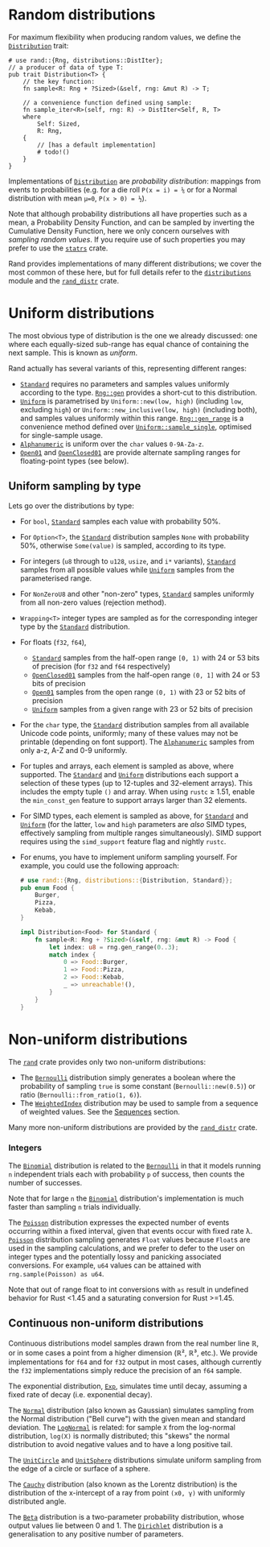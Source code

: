 # Random distributions

For maximum flexibility when producing random values, we define the
[`Distribution`] trait:

```rust,noplayground
# use rand::{Rng, distributions::DistIter};
// a producer of data of type T:
pub trait Distribution<T> {
    // the key function:
    fn sample<R: Rng + ?Sized>(&self, rng: &mut R) -> T;

    // a convenience function defined using sample:
    fn sample_iter<R>(self, rng: R) -> DistIter<Self, R, T>
    where
        Self: Sized,
        R: Rng,
    {
        // [has a default implementation]
        # todo!()
    }
}
```

Implementations of [`Distribution`] are *probability distribution*: mappings
from events to probabilities (e.g. for a die roll `P(x = i) = ⅙` or for a Normal
distribution with mean `μ=0`, `P(x > 0) = ½`).

Note that although probability distributions all have properties such as a mean,
a Probability Density Function, and can be sampled by inverting the Cumulative
Density Function, here we only concern ourselves with *sampling random values*.
If you require use of such properties you may prefer to use the [`statrs`] crate.

Rand provides implementations of many different distributions; we cover the most
common of these here, but for full details refer to the [`distributions`] module
and the [`rand_distr`] crate.

# Uniform distributions

The most obvious type of distribution is the one we already discussed: one
where each equally-sized sub-range has equal chance of containing the next
sample. This is known as *uniform*.

Rand actually has several variants of this, representing different ranges:

-   [`Standard`] requires no parameters and samples values uniformly according
    to the type. [`Rng::gen`] provides a short-cut to this distribution.
-   [`Uniform`] is parametrised by `Uniform::new(low, high)` (including `low`,
    excluding `high`) or `Uniform::new_inclusive(low, high)` (including both),
    and samples values uniformly within this range.
    [`Rng::gen_range`] is a convenience method defined over
    [`Uniform::sample_single`], optimised for single-sample usage.
-   [`Alphanumeric`] is uniform over the `char` values `0-9A-Za-z`.
-   [`Open01`] and [`OpenClosed01`] are provide alternate sampling ranges for
    floating-point types (see below).

## Uniform sampling by type

Lets go over the distributions by type:

-   For `bool`, [`Standard`] samples each value with probability 50%.
-   For `Option<T>`, the [`Standard`] distribution samples `None` with
    probability 50%, otherwise `Some(value)` is sampled, according to its type.
-   For integers (`u8` through to `u128`, `usize`, and `i*` variants),
    [`Standard`] samples from all possible values while
    [`Uniform`] samples from the parameterised range.
-   For `NonZeroU8` and other "non-zero" types, [`Standard`] samples uniformly
    from all non-zero values (rejection method).
-   `Wrapping<T>` integer types are sampled as for the corresponding integer
    type by the [`Standard`] distribution.
-   For floats (`f32`, `f64`),

    -   [`Standard`] samples from the half-open range `[0, 1)` with 24 or 53
        bits of precision (for `f32` and `f64` respectively)
    -   [`OpenClosed01`] samples from the half-open range `(0, 1]` with 24 or
        53 bits of precision
    -   [`Open01`] samples from the open range `(0, 1)` with 23 or 52 bits of
        precision
    -   [`Uniform`] samples from a given range with 23 or 52 bits of precision
-   For the `char` type, the [`Standard`] distribution samples from all
    available Unicode code points, uniformly; many of these values may not be
    printable (depending on font support). The [`Alphanumeric`] samples from
    only a-z, A-Z and 0-9 uniformly.
-   For tuples and arrays, each element is sampled as above, where supported.
    The [`Standard`] and [`Uniform`] distributions each support a selection of
    these types (up to 12-tuples and 32-element arrays).
    This includes the empty tuple `()` and array.
    When using `rustc` ≥ 1.51, enable the `min_const_gen` feature to support
    arrays larger than 32 elements.
-   For SIMD types, each element is sampled as above, for [`Standard`] and
    [`Uniform`] (for the latter, `low` and `high` parameters are *also* SIMD
    types, effectively sampling from multiple ranges simultaneously). SIMD
    support requires using the `simd_support` feature flag and nightly `rustc`.
-   For enums, you have to implement uniform sampling yourself. For example, you
    could use the following approach:
    ```rust
    # use rand::{Rng, distributions::{Distribution, Standard}};
    pub enum Food {
        Burger,
        Pizza,
        Kebab,
    }

    impl Distribution<Food> for Standard {
        fn sample<R: Rng + ?Sized>(&self, rng: &mut R) -> Food {
            let index: u8 = rng.gen_range(0..3);
            match index {
                0 => Food::Burger,
                1 => Food::Pizza,
                2 => Food::Kebab,
                _ => unreachable!(),
            }
        }
    }
    ```

# Non-uniform distributions

The [`rand`] crate provides only two non-uniform distributions:

-   The [`Bernoulli`] distribution simply generates a boolean where the
    probability of sampling `true` is some constant (`Bernoulli::new(0.5)`) or
    ratio (`Bernoulli::from_ratio(1, 6)`).
-   The [`WeightedIndex`] distribution may be used to sample from a sequence of
    weighted values. See the [Sequences] section.

Many more non-uniform distributions are provided by the [`rand_distr`] crate.

### Integers

The [`Binomial`] distribution is related to the [`Bernoulli`] in that it
models running `n` independent trials each with probability `p` of success,
then counts the number of successes.

Note that for large `n` the [`Binomial`] distribution's implementation is
much faster than sampling `n` trials individually.

The [`Poisson`] distribution expresses the expected number of events
occurring within a fixed interval, given that events occur with fixed rate λ.
[`Poisson`] distribution sampling generates `Float` values because `Float`s
are used in the sampling calculations, and we prefer to defer to the user on
integer types and the potentially lossy and panicking associated conversions.
For example, `u64` values can be attained with `rng.sample(Poisson) as u64`.

Note that out of range float to int conversions with `as` result in undefined
behavior for Rust <1.45 and a saturating conversion for Rust >=1.45.

## Continuous non-uniform distributions

Continuous distributions model samples drawn from the real number line ℝ, or in
some cases a point from a higher dimension (ℝ², ℝ³, etc.). We provide
implementations for `f64` and for `f32` output in most cases, although currently
the `f32` implementations simply reduce the precision of an `f64` sample.

The exponential distribution, [`Exp`], simulates time until decay, assuming a
fixed rate of decay (i.e. exponential decay).

The [`Normal`] distribution (also known as Gaussian) simulates sampling from
the Normal distribution ("Bell curve") with the given mean and standard
deviation. The [`LogNormal`] is related: for sample `X` from the log-normal
distribution, `log(X)` is normally distributed; this "skews" the normal
distribution to avoid negative values and to have a long positive tail.

The [`UnitCircle`] and [`UnitSphere`] distributions simulate uniform
sampling from the edge of a circle or surface of a sphere.

The [`Cauchy`] distribution (also known as the Lorentz distribution) is the
distribution of the x-intercept of a ray from point `(x0, γ)` with uniformly
distributed angle.

The [`Beta`] distribution is a two-parameter probability distribution, whose
output values lie between 0 and 1. The [`Dirichlet`] distribution is a
generalisation to any positive number of parameters.

[Sequences]: guide-seq.html
[`Distribution`]: https://docs.rs/rand/latest/rand/distributions/trait.Distribution.html
[`distributions`]: https://docs.rs/rand/latest/rand/distributions/
[`rand`]: https://docs.rs/rand/
[`rand_distr`]: https://docs.rs/rand_distr/
[`Rng::gen_range`]: https://docs.rs/rand/latest/rand/trait.Rng.html#method.gen_range
[`random`]: https://docs.rs/rand/latest/rand/fn.random.html
[`Rng::gen_bool`]: https://docs.rs/rand/latest/rand/trait.Rng.html#method.gen_bool
[`Rng::gen_ratio`]: https://docs.rs/rand/latest/rand/trait.Rng.html#method.gen_ratio
[`Rng::gen`]: https://docs.rs/rand/latest/rand/trait.Rng.html#method.gen
[`Rng`]: https://docs.rs/rand/latest/rand/trait.Rng.html
[`Standard`]: https://docs.rs/rand/latest/rand/distributions/struct.Standard.html
[`Uniform`]: https://docs.rs/rand/latest/rand/distributions/struct.Uniform.html
[`Uniform::sample_single`]: https://docs.rs/rand/latest/rand/distributions/struct.Uniform.html#method.sample_single
[`Alphanumeric`]: https://docs.rs/rand/latest/rand/distributions/struct.Alphanumeric.html
[`Open01`]: https://docs.rs/rand/latest/rand/distributions/struct.Open01.html
[`OpenClosed01`]: https://docs.rs/rand/latest/rand/distributions/struct.OpenClosed01.html
[`Bernoulli`]: https://docs.rs/rand/latest/rand/distributions/struct.Bernoulli.html
[`Binomial`]: https://docs.rs/rand_distr/latest/rand_distr/struct.Binomial.html
[`Exp`]: https://docs.rs/rand_distr/latest/rand_distr/struct.Exp.html
[`Normal`]: https://docs.rs/rand_distr/latest/rand_distr/struct.Normal.html
[`LogNormal`]: https://docs.rs/rand_distr/latest/rand_distr/struct.LogNormal.html
[`UnitCircle`]: https://docs.rs/rand_distr/latest/rand_distr/struct.UnitCircle.html
[`UnitSphere`]: https://docs.rs/rand_distr/latest/rand_distr/struct.UnitSphere.html
[`Cauchy`]: https://docs.rs/rand_distr/latest/rand_distr/struct.Cauchy.html
[`Poisson`]: https://docs.rs/rand_distr/latest/rand_distr/struct.Poisson.html
[`Beta`]: https://docs.rs/rand_distr/latest/rand_distr/struct.Beta.html
[`Dirichlet`]: https://docs.rs/rand_distr/latest/rand_distr/struct.Dirichlet.html
[`statrs`]: https://github.com/statrs-dev/statrs/
[`WeightedIndex`]: https://docs.rs/rand/latest/rand/distributions/struct.WeightedIndex.html
